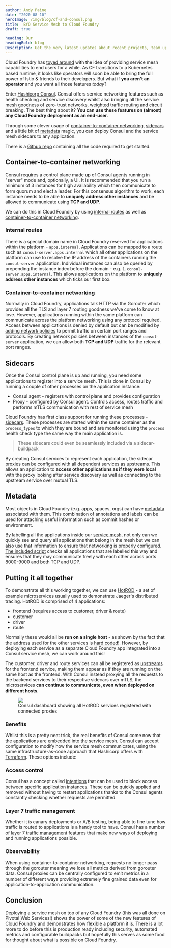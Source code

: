 ```yaml
---
author: Andy Paine
date: "2020-08-10"
heroImage: /img/blog/cf-and-consul.png
title:  BYO Service Mesh to Cloud Foundry
draft: true

heading: Our
headingBold: blog
Description: Get the very latest updates about recent projects, team updates, thoughts and industry news from our team of EngineerBetter experts.
---
```


Cloud Foundry has [toyed around](https://docs.cloudfoundry.org/adminguide/service-mesh.html) with the idea of providing service mesh capabilities to end users for a while. As CF transitions to a Kubernetes based runtime, it looks like operators will soon be able to bring the full power of Istio & friends to their developers. But what if **you aren't an operator** and you want all those features _today_?

Enter [Hashicorp Consul](https://www.consul.io/). Consul offers service networking features such as health checking and service discovery whilst also bringing all the service mesh goodness of zero-trust networks, weighted traffic routing and circuit breaking. The best thing about it? **You can use these features on (almost) any Cloud Foundry deployment as an end-user**.

Through some clever usage of [container-to-container networking](https://docs.cloudfoundry.org/concepts/understand-cf-networking.html), [sidecars](https://docs.cloudfoundry.org/devguide/sidecars.html) and a little bit of [metadata](https://docs.cloudfoundry.org/adminguide/metadata.html) magic, you can deploy Consul and the service mesh sidecars to any application.

<section class="boxout">
<p>There is a <a target="_blank" href="https://github.com/EngineerBetter/byo-service-mesh/tree/blog-post">Github repo</a> containing all the code required to get started.</p>
</section>

## Container-to-container networking
Consul requires a control plane made up of Consul agents running in "server" mode and, optionally, a UI. It is recommended that you run a minimum of 3 instances for high availability which then communicate to form quorum and elect a leader. For this consensus algorithm to work, each instance needs to be able to **uniquely address other instances** and be allowed to communicate using **TCP and UDP**.

We can do this in Cloud Foundry by using [internal routes](https://docs.cloudfoundry.org/devguide/deploy-apps/routes-domains.html#internal-routes) as well as [container-to-container networking](https://docs.cloudfoundry.org/concepts/understand-cf-networking.html).

### Internal routes
There is a special domain name in Cloud Foundry reserved for applications within the platform - `apps.internal`. Applications can be mapped to a route such as `consul-server.apps.internal` which all other applications on the platform can use to resolve the IP address of the containers running the `consul-server` application. Individual instances can also be queried by prepending the instance index before the domain - e.g. `1.consul-server.apps.internal`. This allows applications on the platform to **uniquely address other instances** which ticks our first box.

### Container-to-container networking
Normally in Cloud Foundry, applications talk HTTP via the Gorouter which provides all the TLS and layer 7 routing goodness we've come to know at love. However, applications running within the same platform can communicate across the platform networking using any protocol required. Access between applications is denied by default but can be modified by [adding network policies](https://docs.cloudfoundry.org/devguide/deploy-apps/cf-networking.html#create-policies) to permit traffic on certain port ranges and protocols. By creating network policies between instances of the `consul-server` application, we can allow both **TCP and UDP** traffic for the relevant port ranges.

## Sidecars
Once the Consul control plane is up and running, you need some applications to register into a service mesh. This is done in Consul by running a couple of other processes on the application instance:
- Consul agent - registers with control plane and provides configuration
- Proxy - configured by Consul agent. Controls access, routes traffic and performs mTLS communication with rest of service mesh

Cloud Foundry has first class support for running these processes - [sidecars](https://docs.cloudfoundry.org/devguide/sidecars.html). These processes are started within the same container as the `process_types` to which they are bound and are monitored using the `process` health check type the same way the main application is.

> These sidecars could even be seamlessly included via a sidecar-buildpack

By creating Consul services to represent each application, the sidecar proxies can be configured with all dependent services as upstreams. This allows an application to **access other applications as if they were local** with the proxy looking after service discovery as well as connecting to the upstream service over mutual TLS.

## Metadata
Most objects in Cloud Foundry (e.g. apps, spaces, orgs) can have [metadata](https://docs.cloudfoundry.org/adminguide/metadata.html) associated with them. This combination of annotations and labels can be used for attaching useful information such as commit hashes or environment.

By labelling all the applications inside our [service mesh](https://github.com/EngineerBetter/byo-service-mesh/blob/blog-post/manifest.yml#L25-L27), not only can we quickly see and query all applications that belong in the mesh but we can also use that information to ensure that networking is properly configured. [The included script](https://github.com/EngineerBetter/byo-service-mesh/blob/blog-post/network-policies.rb) checks all applications that are labelled this way and ensures that they may communicate freely with each other across ports 8000-9000 and both TCP and UDP.

## Putting it all together
To demonstrate all this working together, we can use [HotROD](https://github.com/jaegertracing/jaeger/tree/master/examples/hotrod) - a set of example microservices usually used to demonstrate Jaeger's distributed tracing. HotROD is comprised of 4 applications:

- frontend (requires access to customer, driver & route)
- customer
- driver
- route

Normally these would all be **run on a single host** - as shown by the fact that the address used for the other services is [hard coded!](https://github.com/jaegertracing/jaeger/blob/85d01426d33c77ebb909a5a224c3bdbb89eb94e8/examples/hotrod/cmd/frontend.go#L37-L40). However, by deploying each service as a separate Cloud Foundry app integrated into a Consul service mesh, we can work around this!

The customer, driver and route services can all be registered as [upstreams](https://github.com/EngineerBetter/byo-service-mesh/blob/b400ab10e8302a4d13666598227ad94485f8eae1/consul.d/hotrod-frontend/service.json#L8-L21) for the frontend service, making them appear as if they are running on the same host as the frontend. With Consul instead proxying all the requests to the backend services to their respective sidecars over mTLS, the microservices **can continue to communicate, even when deployed on different hosts**.

<figure>
  <img src="/img/blog/consul-dashboard.png" class="fit image">
  <figcaption>Consul dashboard showing all HotROD services registered with connected proxies</figcaption>
</figure>

### Benefits

Whilst this is a pretty neat trick, the real benefits of Consul come now that the applications are embedded into the service mesh. Consul can accept configuration to modify how the service mesh communicates, using the same infrastructure-as-code approach that Hashicorp offers with [Terraform](https://www.terraform.io/). These options include:

### Access control
Consul has a concept called [intentions](https://www.consul.io/docs/connect/intentions) that can be used to block access between specific application instances. These can be quickly applied and removed without having to restart applications thanks to the Consul agents constantly checking whether requests are permitted.

### Layer 7 traffic management
Whether it is canary deployments or A/B testing, being able to fine tune how traffic is routed to applications is a handy tool to have. Consul has a number of layer 7 [traffic management](https://www.consul.io/docs/connect/l7-traffic-management) features that make new ways of deploying and running applications possible.

### Observability
When using container-to-container networking, requests no longer pass through the gorouter meaning we lose all metrics derived from gorouter data. Consul proxies can be centrally configured to emit metrics in a number of different ways providing extremely fine grained data even for application-to-application communication.

## Conclusion
Deploying a service mesh on top of any Cloud Foundry (this was all done on Pivotal Web Services!) shows the power of some of the new features of Cloud Foundry and demonstrates how flexible a platform it is. There is a lot more to do before this is production ready including security, automated metrics and configurable buildpacks but hopefully this serves as some food for thought about what is possible on Cloud Foundry.